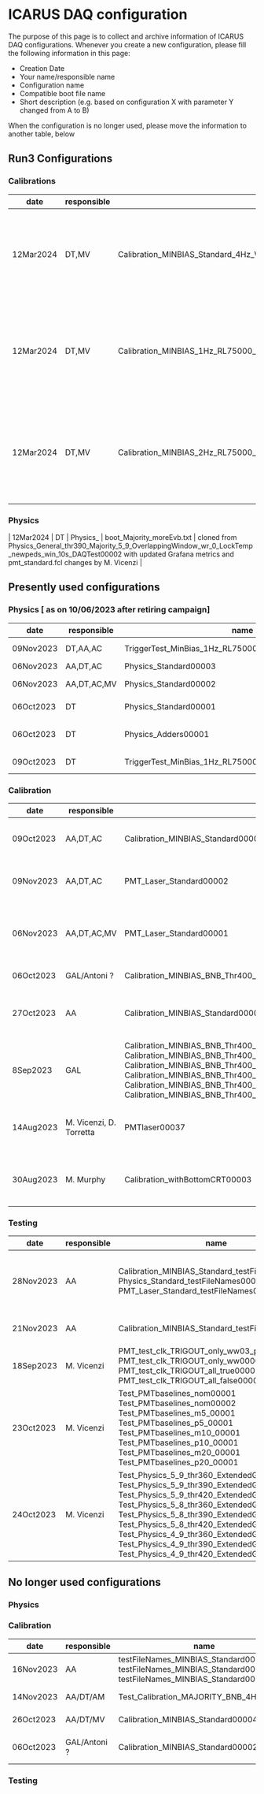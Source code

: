 # ICARUS DAQ configuration
The purpose of this page is to collect and archive information of ICARUS DAQ configurations. Whenever you create a new configuration, please fill the following information in this page:

- Creation Date
- Your name/responsible name
- Configuration name
- Compatible boot file name
- Short description (e.g. based on configuration X with parameter Y changed from A to B)

When the configuration is no longer used, please move the information to another table, below

## Run3 Configurations
### Calibrations
| date | responsible | name | bootfile | description |
| ---- | ----------- | ---- | -------- | ----------- |
| 12Mar2024 | DT,MV | Calibration_MINBIAS_Standard_4Hz_WithTPCCompression_Run3_00001 |  boot_MinBias_VeryHighRate_multiple_art_processes.txt| with new FileNAmes, added artdaqFragWatcher, grafana reporting interval: 15s, fastCloning = false, Requires DAQ area DAQ_2024-02-29_REL_v1_09_02 or newer.  |
| 12Mar2024 | DT,MV | Calibration_MINBIAS_1Hz_RL75000_noTrgOverlap_WithTPCCompression_Run3_00002 |  boot_MinBias_VeryHighRate_multiple_art_processes.txt | 1Hz with new FileNames, added artdaqFragWatcher, grafana reporting interval: 15s, fastCloning= false,  stale_buffer_timeout_usec: 14000000 , Requires DAQ area DAQ_2024-02-29_REL_v1_09_02 or newer.  |
| 12Mar2024 | DT,MV | Calibration_MINBIAS_2Hz_RL75000_noTrgOverlap_WithTPCCompression_Run3_00002 |  boot_MinBias_VeryHighRate_multiple_art_processes.txt | 2Hz with new FileNames, added artdaqFragWatcher, grafana reporting interval: 15s, fastCloning= false,  stale_buffer_timeout_usec: 14000000 , Requires DAQ area DAQ_2024-02-29_REL_v1_09_02 or newer.  |

### Physics
| 12Mar2024 | DT | Physics_ |  boot_Majority_moreEvb.txt | cloned from Physics_General_thr390_Majority_5_9_OverlappingWindow_wr_0_LockTemp_newpeds_win_10s_DAQTest00002 with updated Grafana metrics and pmt_standard.fcl changes by M. Vicenzi  |

## Presently used configurations
### Physics [ as on 10/06/2023 after retiring campaign] 

| date | responsible | name | bootfile | description |
| ---- | ----------- | ---- | -------- | ----------- |
| 09Nov2023 | DT,AA,AC | TriggerTest_MinBias_1Hz_RL75000_noEnable_oct2023_00003 |  boot_Majority_moreEvb.txt | TriggerTest_MinBias_1Hz_RL75000_noEnable_oct2023_00002 with  added artdaqFragWatcher, grafana reporting interval: 15s, fixed name of tpc_metric logfile. Requires DAQ area DAQ_2023-10-19_REL_v1_08_05 or newer.  |
| 06Nov2023 | AA,DT,AC | Physics_Standard00003 |  boot_Majority_moreEvb.txt | Physics_Standard00002 with added artdaqFragWatcher. Requires DAQ area DAQ_2023-10-19_REL_v1_08_05 or newer.|
| 06Nov2023 | AA,DT,AC,MV | Physics_Standard00002 |  boot_Majority_moreEvb.txt | Physics_Standard00001 with added bottom CRT, updated PMT pedestals, updated TPC metric filename, grafana reporting interval: 15s.  Requires DAQ area DAQ_2023-10-19_REL_v1_08_04 or newer.|
| 06Oct2023 | DT | Physics_Standard00001 |  boot_Majority_moreEvb.txt | cloned from Physics_General_thr390_Majority_5_9_OverlappingWindow_wr_0_LockTemp_newpeds_win_10s_DAQTest00002 with updated Grafana metrics and pmt_standard.fcl changes by M. Vicenzi  |
| 06Oct2023 | DT | Physics_Adders00001 |  boot_Majority_moreEvb.txt | cloned from Physics_General_thr390_Majority_5_9_OverlappingWindow_wr_0_LockTemp_newpeds_win_10s_Adders_Corner_DAQTest00001 with updated Grafana metrics and pmt_standard.fcl changes by M. Vicenzi  |
| 09Oct2023 | DT | TriggerTest_MinBias_1Hz_RL75000_noEnable_oct2023_00001 |  boot_Majority_moreEvb.txt | cloned from TriggerTest_MinBias_1Hz_RL75000_noEnable_feb2023_00003 with updated Grafana metrics and pmt_standard.fcl changes by M. Vicenzi; config for MinBias triggers and extended PMT readout window  |

### Calibration

| date | responsible | name | bootfile | description |
| ---- | ----------- | ---- | -------- | ----------- |
| 09Oct2023 | AA,DT,AC | Calibration_MINBIAS_Standard00006 | boot_MinBias_VeryHighRate_multiple_art_processes.txt | Calibration_MINBIAS_Standard00005 with added artdaqFragWatcher. Requires DAQ area DAQ_2023-10-19_REL_v1_08_05 or newer. |
| 09Nov2023  | AA,DT,AC |  PMT_Laser_Standard00002  |  boot_MinBias_VeryHighRate_multiple_art_processes.txt   | PMT_Laser_Standard00001 with added artdaqFragWatcher. Requires DAQ area DAQ_2023-10-19_REL_v1_08_05 or newer. |
| 06Nov2023  | AA,DT,AC,MV |  PMT_Laser_Standard00001  |  boot_MinBias_VeryHighRate_multiple_art_processes.txt   |  PMTlaser00037 with updated PMT pedestals, updated grafana settings, removed dataloggers, cleaned up filename comments. Requires DAQ area DAQ_2023-10-19_REL_v1_08_04 or newer. |
| 06Oct2023 | GAL/Antoni ? | Calibration_MINBIAS_BNB_Thr400_Majority10_FixedWindow_4Hz_DAQTest00002 | boot_MinBias_VeryHighRate_multiple_art_processes.txt | OLD configuration to USE until new artdaq becomes the default |
| 27Oct2023 | AA | Calibration_MINBIAS_Standard00005 | boot_MinBias_VeryHighRate_multiple_art_processes.txt | Updated Calibration_MINBIAS_Standard00004 with missing files for CRT telescope. Requires DAQ area DAQ_2023-10-19_REL_v1_08_04 or newer. |
| 8Sep2023 | GAL | Calibration_MINBIAS_BNB_Thr400_Majority10_FixedWindow_4Hz_GALTest00003 Calibration_MINBIAS_BNB_Thr400_Majority10_FixedWindow_4Hz_DAQTest00005 Calibration_MINBIAS_BNB_Thr400_Majority10_FixedWindow_4Hz_DAQTest00004 Calibration_MINBIAS_BNB_Thr400_Majority10_FixedWindow_4Hz_DAQTest00003 Calibration_MINBIAS_BNB_Thr400_Majority10_FixedWindow_4Hz_GALTest00002 Calibration_MINBIAS_BNB_Thr400_Majority10_FixedWindow_4Hz_GALTest00001 |  boot_MinBias_VeryHighRate_multiple_art_processes.txt | Configurations for testing new organization of Grafana metric levels |
| 14Aug2023  | M. Vicenzi, D. Torretta |  PMTlaser00037  |  boot_MinBias_VeryHighRate_multiple_art_processes.txt   |  Configuration for PMT test runs with laser at 10Hz. Updated from PMTlaser00036 with newer `icaruspmt**.fcl` with latest settings of PMT thresholds and baselines |
| 30Aug2023  | M. Murphy | Calibration_withBottomCRT00003 | boot_MinBias_VeryHighRate_multiple_art_processes.txt | Standard bottom CRT calibration. Updated from 00002 to move one of the files referenced by icaruscrtbottom_standard.fcl to a more accessible location. |

### Testing

| date | responsible | name | bootfile | description |
| ---- | ----------- | ---- | -------- | ----------- |
| 28Nov2023 | AA | Calibration_MINBIAS_Standard_testFileNames00003 Physics_Standard_testFileNames00001 PMT_Laser_Standard_testFileNames00001 | - | configurations based on Calibration_MINBIAS_Standard00006, Physics_Standard00003, and PMT_Laser_Standard00002, with new ${app_name} field in the name, ready for testing |
| 21Nov2023 | AA | Calibration_MINBIAS_Standard_testFileNames00002 | boot_MinBias_VeryHighRate_multiple_art_processes.txt |  Based on testFileNames_MINBIAS_Standard00003, test of new artROOT file names  |
| 18Sep2023 | M. Vicenzi | PMT_test_clk_TRIGOUT_only_ww03_phase00001-3 PMT_test_clk_TRIGOUT_only_ww00001-4 PMT_test_clk_TRIGOUT_all_true00001 PMT_test_clk_TRIGOUT_all_false00001-3 | boot_PMTlaser.txt |  Configurations for testing PR #114 of sbndaq-artdaq. Motherboard clock or clock phase put in TRG-OUT. Never use for physics quality runs. |
| 23Oct2023 | M. Vicenzi | Test_PMTbaselines_nom00001 Test_PMTbaselines_nom00002 Test_PMTbaselines_m5_00001  Test_PMTbaselines_p5_00001  Test_PMTbaselines_m10_00001  Test_PMTbaselines_p10_00001 Test_PMTbaselines_m20_00001 Test_PMTbaselines_p20_00001 | boot_PMTlaser.txt | Configurations for PMT baseline scans with different DC offsets (+-5%, +-10%, +-20%). |
| 24Oct2023 | M. Vicenzi | Test_Physics_5_9_thr360_ExtendedGate00001 Test_Physics_5_9_thr390_ExtendedGate00001 Test_Physics_5_9_thr420_ExtendedGate00001 Test_Physics_5_8_thr360_ExtendedGate00001 Test_Physics_5_8_thr390_ExtendedGate00001 Test_Physics_5_8_thr420_ExtendedGate00001 Test_Physics_4_9_thr360_ExtendedGate00001 Test_Physics_4_9_thr390_ExtendedGate00001 Test_Physics_4_9_thr420_ExtendedGate00001 | boot_Majority_moreEvb.txt | Configurations for trigger majorities and thresholds scan using newly-calibrated baselines and BNB offbeam gate extended to 10.1us |

## No longer used configurations
### Physics
### Calibration
| date | responsible | name | bootfile | description |
| ---- | ----------- | ---- | -------- | ----------- |
| 16Nov2023 | AA | testFileNames_MINBIAS_Standard00001 testFileNames_MINBIAS_Standard00002 testFileNames_MINBIAS_Standard00003 | boot_MinBias_VeryHighRate_multiple_art_processes.txt |  Based on Calibration_MINBIAS_Standard00006, tests of new artROOT file names, and disabling file cloning  |
| 14Nov2023 | AA/DT/AM | Test_Calibration_MAJORITY_BNB_4Hz_00002 | ? | Based on Calibration_MINBIAS_Standard00006, with MAJORITY instead of MINBIAS |
| 26Oct2023 | AA/DT/MV | Calibration_MINBIAS_Standard00004 | boot_MinBias_VeryHighRate_multiple_art_processes.txt | Updated: grafana levels, grapha reporting_interval, added new changes to PMT levels, added CRT telescope and bottom CRT |
| 06Oct2023 | GAL/Antoni ? | Calibration_MINBIAS_Standard00002 | boot_MinBias_VeryHighRate_multiple_art_processes.txt | cloned from Calibration_MINBIAS_BNB_Thr400_Majority10_FixedWindow_4Hz_GALTest00003 with updated Grafana metric levels and pmt_standatd.fcl changes by M.Vicenzi |

### Testing
